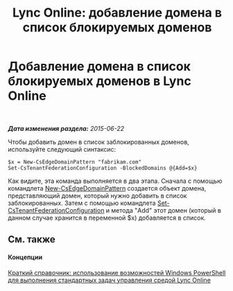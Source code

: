 ﻿---
title: 'Lync Online: добавление домена в список блокируемых доменов'
TOCTitle: Добавление домена в список блокируемых доменов
ms:assetid: ea6ebeea-3031-4c42-9a2c-88eaab790636
ms:mtpsurl: https://technet.microsoft.com/ru-ru/library/Dn362853(v=OCS.15)
ms:contentKeyID: 56270631
ms.date: 06/01/2017
mtps_version: v=OCS.15
ms.translationtype: HT
---

# Добавление домена в список блокируемых доменов в Lync Online

 

_**Дата изменения раздела:** 2015-06-22_

Чтобы добавить домен в список заблокированных доменов, используйте следующий синтаксис:

    $x = New-CsEdgeDomainPattern "fabrikam.com"
    Set-CsTenantFederationConfiguration -BlockedDomains @{Add=$x}

Как видите, эта команда выполняется в два этапа. Сначала с помощью командлета [New-CsEdgeDomainPattern](new-csedgedomainpattern.md) создается объект домена, представляющий домен, который нужно добавить в список заблокированных. Затем с помощью командлета [Set-CsTenantFederationConfiguration](set-cstenantfederationconfiguration.md) и метода "Add" этот домен (который в данном случае хранится в переменной $x) добавляется в список.

## См. также

#### Концепции

[Краткий справочник: использование возможностей Windows PowerShell для выполнения стандартных задач управления средой Lync Online](quick-reference-using-windows-powershell-to-do-common-skype-for-business-online-management-tasks.md)

